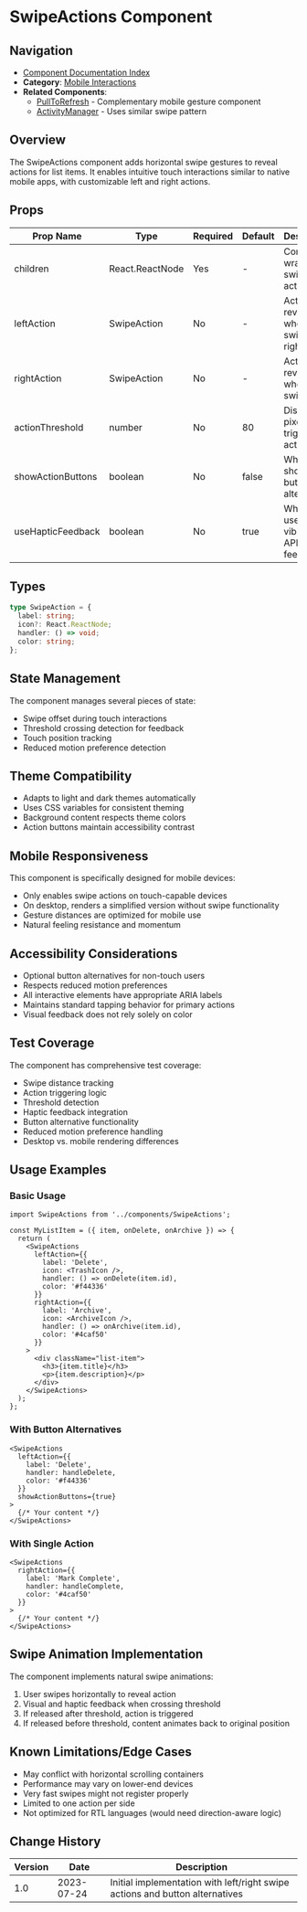 # SwipeActions Component

## Navigation
- [Component Documentation Index](./README.md#components)
- **Category**: [Mobile Interactions](./README.md#mobile-interactions)
- **Related Components**:
  - [PullToRefresh](./PullToRefresh.md) - Complementary mobile gesture component
  - [ActivityManager](./ActivityManager.md) - Uses similar swipe pattern

## Overview
The SwipeActions component adds horizontal swipe gestures to reveal actions for list items. It enables intuitive touch interactions similar to native mobile apps, with customizable left and right actions.

## Props

| Prop Name | Type | Required | Default | Description |
|-----------|------|----------|---------|-------------|
| children | React.ReactNode | Yes | - | Content to wrap with swipe actions |
| leftAction | SwipeAction | No | - | Action to reveal when swiping right |
| rightAction | SwipeAction | No | - | Action to reveal when swiping left |
| actionThreshold | number | No | 80 | Distance in pixels to trigger action |
| showActionButtons | boolean | No | false | Whether to show button alternatives |
| useHapticFeedback | boolean | No | true | Whether to use vibration API for feedback |

## Types

```typescript
type SwipeAction = {
  label: string;
  icon?: React.ReactNode;
  handler: () => void;
  color: string;
};
```

## State Management

The component manages several pieces of state:
- Swipe offset during touch interactions
- Threshold crossing detection for feedback
- Touch position tracking
- Reduced motion preference detection

## Theme Compatibility

- Adapts to light and dark themes automatically
- Uses CSS variables for consistent theming
- Background content respects theme colors
- Action buttons maintain accessibility contrast

## Mobile Responsiveness

This component is specifically designed for mobile devices:
- Only enables swipe actions on touch-capable devices
- On desktop, renders a simplified version without swipe functionality
- Gesture distances are optimized for mobile use
- Natural feeling resistance and momentum

## Accessibility Considerations

- Optional button alternatives for non-touch users
- Respects reduced motion preferences
- All interactive elements have appropriate ARIA labels
- Maintains standard tapping behavior for primary actions
- Visual feedback does not rely solely on color

## Test Coverage

The component has comprehensive test coverage:
- Swipe distance tracking
- Action triggering logic
- Threshold detection
- Haptic feedback integration
- Button alternative functionality
- Reduced motion preference handling
- Desktop vs. mobile rendering differences

## Usage Examples

### Basic Usage
```tsx
import SwipeActions from '../components/SwipeActions';

const MyListItem = ({ item, onDelete, onArchive }) => {
  return (
    <SwipeActions
      leftAction={{
        label: 'Delete',
        icon: <TrashIcon />,
        handler: () => onDelete(item.id),
        color: '#f44336'
      }}
      rightAction={{
        label: 'Archive',
        icon: <ArchiveIcon />,
        handler: () => onArchive(item.id),
        color: '#4caf50'
      }}
    >
      <div className="list-item">
        <h3>{item.title}</h3>
        <p>{item.description}</p>
      </div>
    </SwipeActions>
  );
};
```

### With Button Alternatives
```tsx
<SwipeActions
  leftAction={{
    label: 'Delete',
    handler: handleDelete,
    color: '#f44336'
  }}
  showActionButtons={true}
>
  {/* Your content */}
</SwipeActions>
```

### With Single Action
```tsx
<SwipeActions
  rightAction={{
    label: 'Mark Complete',
    handler: handleComplete,
    color: '#4caf50'
  }}
>
  {/* Your content */}
</SwipeActions>
```

## Swipe Animation Implementation

The component implements natural swipe animations:
1. User swipes horizontally to reveal action
2. Visual and haptic feedback when crossing threshold
3. If released after threshold, action is triggered
4. If released before threshold, content animates back to original position

## Known Limitations/Edge Cases

- May conflict with horizontal scrolling containers
- Performance may vary on lower-end devices
- Very fast swipes might not register properly
- Limited to one action per side
- Not optimized for RTL languages (would need direction-aware logic)

## Change History

| Version | Date | Description |
|---------|------|-------------|
| 1.0 | 2023-07-24 | Initial implementation with left/right swipe actions and button alternatives |
